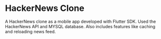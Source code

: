 # HackerNews Clone
A HackerNews clone as a mobile app developed with Flutter SDK. Used the HackerNews API and MYSQL database. Also includes features like caching and reloading news feed.

